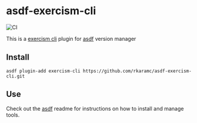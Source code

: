 # asdf-exercism-cli

![CI](https://github.com/rkaramc/asdf-exercism-cli/workflows/CI/badge.svg?branch=main)


This is a [exercism cli](https://github.com/exercism/cli/) plugin for [asdf](https://github.com/asdf-vm/asdf) version manager

## Install

```
asdf plugin-add exercism-cli https://github.com/rkaramc/asdf-exercism-cli.git
```

## Use

Check out the [asdf](https://github.com/asdf-vm/asdf) readme for instructions on how to install and manage tools.
